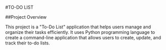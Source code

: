 #TO-DO LIST

##Project Overview

This project is a "To-Do List" application that helps users manage and organize their tasks efficiently. It uses Python programming language to create a command-line application that allows users to create, update, and track their to-do lists.

